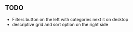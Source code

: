 ## TODO

- Filters button on the left with categories next it on desktop
- descriptive grid and sort option on the right side
